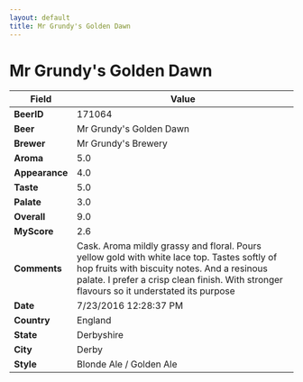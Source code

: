```yaml
---
layout: default
title: Mr Grundy's Golden Dawn
---
```


# Mr Grundy's Golden Dawn

| Field         | Value     |
|---------------|-----------|
| **BeerID** | 171064 |
| **Beer** | Mr Grundy's Golden Dawn |
| **Brewer** | Mr Grundy&#39;s Brewery |
| **Aroma** | 5.0 |
| **Appearance** | 4.0 |
| **Taste** | 5.0 |
| **Palate** | 3.0 |
| **Overall** | 9.0 |
| **MyScore** | 2.6 |
| **Comments** | Cask. Aroma mildly grassy and floral. Pours yellow gold with white lace top. Tastes softly of hop fruits with biscuity notes. And a resinous palate. I prefer a crisp clean finish. With stronger flavours so it understated its purpose  |
| **Date** | 7/23/2016 12:28:37 PM |
| **Country** | England |
| **State** | Derbyshire |
| **City** | Derby |
| **Style** | Blonde Ale / Golden Ale |
